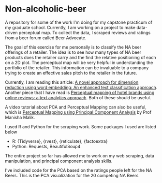 # Non-alcoholic-beer
A repository for some of the work I'm doing for my capstone practicum of my graduate school. Currently, I am working on a project to make data-driven perceptual map. To collect the data, I scraped reviews and ratings from a beer forum called Beer Advocate.

The goal of this exercise for me personally is to classify the NA beer offerings of a retailer. The idea is to see how many types of NA beer products does the retailer carry and the find the relative positioning of each on a 2D plot. The perceptual map will be very helpful in understanding the portfolio of the retailer. This information can be invaluable to a company trying to create an effective sales pitch to the retailer in the future.

Currently, I am reading this article: [A novel approach for dimension reduction using word embedding: An enhanced text classification approach](https://www.sciencedirect.com/science/article/pii/S2667096822000052#:~:text=Dimensionality%20reduction%20refers%20to%20techniques,improve%20the%20learning%20algorithm's%20efficiency). Another piece that I have read is [Perceptual mapping of hotel brands using online reviews: a text analytics approach](https://link.springer.com/article/10.1007/s40558-015-0033-0). Both of these should be useful.

A video tutorial about PCA and Perceptual Mapping can also be useful, which is [Perceptual Mapping using Principal Component Analysis](https://www.youtube.com/watch?v=oyrmyLaMKik) by Prof Manisha Malik.

I used R and Python for the scraping work. Some packages I used are listed below

* R: \{Tidyverse\}, \{rvest\}, \{reticulate\}, \{factoextra\}
* Python: Requests, BeautifulSoup4

The entire project so far has allowed me to work on my web scraping, data manipulation, and principal component analysis skills.

I've included code for the PCA based on the ratings people left for the NA Beers. This is the PCA visualization for the 20 competing NA Beers
